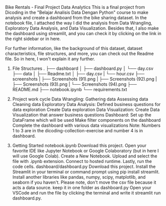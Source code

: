 Bike Rentals - Final Project Data Analytics
This is a final project from Dicoding in the "Belajar Analisis Data Dengan Python" course to make analysis and create a dashboard from the bike sharing dataset. In the notebook file, I attached the way I did the analysis from Data Wrangling, Exploratory Data Analysis, and Data Visualization. Besides that, I also make the dashboard using streamlit, and you can check it by clicking on the link in the right sidebar or in here.

For further information, like the background of this dataset, dataset characteristics, file structures, and more, you can check out the Readme file. So in here, I won't explain it any further.

1. File Structures
.
├── dashboard
│   ├── dashboard.py
│   └── day.csv
├── data
│   ├── Readme.txt
│   ├── day.csv
|   └── hour.csv
├── screenshots
|   ├── Screenshots (91).png
|   ├── Screenshots (92).png
|   ├── Screenshots (93).png
|   └── Screenshots (94).png
├── README.md
├── notebook.ipynb
└── requirements.txt
2. Project work cycle
Data Wrangling:
Gathering data
Assessing data
Cleaning data
Exploratory Data Analysis:
Defined business questions for data exploration
Create Data exploration
Data Visualization:
Create Data Visualization that answer business questions
Dashboard:
Set up the DataFrame which will be used
Make filter components on the dashboard
Complete the dashboard with various data visualizations
Note: Numbers 1 to 3 are in the dicoding-collection-exercise and number 4 is in dashboard.

3. Getting Started
notebook.ipynb
Download this project.
Open your favorite IDE like Jupyter Notebook or Google Colaboratory (but in here I will use Google Colab).
Create a New Notebook.
Upload and select the file with .ipynb extension.
Connect to hosted runtime.
Lastly, run the code cells.
dashboard/dashboard.py
Download this project.
Install the Streamlit in your terminal or command prompt using pip install streamlit. Install another libraries like pandas, numpy, scipy, matplotlib, and seaborn if you haven't.
Please note, don't move the csv file because it acts a data source. keep it in one folder as dashboard.py
Open your VSCode and run the file by clicking the terminal and write it streamlit run dashboard.py.
